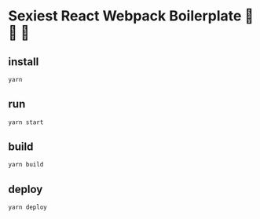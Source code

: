 # Sexiest React Webpack Boilerplate 🙌 💅 🔨

## install

```bash
yarn
```

## run

```bash
yarn start
```

## build

```bash
yarn build
```

## deploy

```bash
yarn deploy
```
